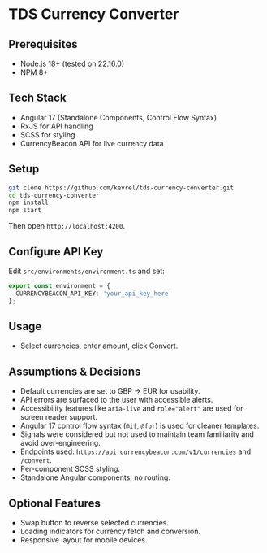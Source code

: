 # TDS Currency Converter

## Prerequisites
- Node.js 18+ (tested on 22.16.0)
- NPM 8+

## Tech Stack
- Angular 17 (Standalone Components, Control Flow Syntax)
- RxJS for API handling
- SCSS for styling
- CurrencyBeacon API for live currency data

## Setup
```bash
git clone https://github.com/kevrel/tds-currency-converter.git
cd tds-currency-converter
npm install
npm start
```

Then open `http://localhost:4200`.

## Configure API Key
Edit `src/environments/environment.ts` and set:
```ts
export const environment = {
  CURRENCYBEACON_API_KEY: 'your_api_key_here'
};
```

## Usage
- Select currencies, enter amount, click Convert.

## Assumptions & Decisions
- Default currencies are set to GBP → EUR for usability.
- API errors are surfaced to the user with accessible alerts.
- Accessibility features like `aria-live` and `role="alert"` are used for screen reader support.
- Angular 17 control flow syntax (`@if`, `@for`) is used for cleaner templates.
- Signals were considered but not used to maintain team familiarity and avoid over-engineering.
- Endpoints used: `https://api.currencybeacon.com/v1/currencies` and `/convert`.
- Per-component SCSS styling.
- Standalone Angular components; no routing.

## Optional Features
- Swap button to reverse selected currencies.
- Loading indicators for currency fetch and conversion.
- Responsive layout for mobile devices.
